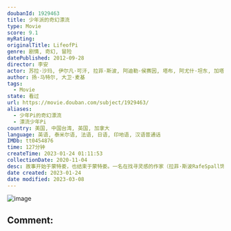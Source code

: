 ```yaml
---
doubanId: 1929463
title: 少年派的奇幻漂流
type: Movie
score: 9.1
myRating: 
originalTitle: LifeofPi
genre: 剧情, 奇幻, 冒险
datePublished: 2012-09-28
director: 李安
actor: 苏拉·沙玛, 伊尔凡·可汗, 拉菲·斯波, 阿迪勒·侯赛因, 塔布, 阿尤什·坦东, 加塔姆·贝鲁尔, 阿彦·汗, 穆德·阿巴斯·卡勒里, 维比什·希瓦库玛, 热拉尔·德帕迪约, 詹姆斯·斋藤, 俊·奈托, 安德里亚·迪·斯戴法诺, 沙拉万提·塞纳特, 王柏杰, 柯一正, 黄健玮, 路知行
author: 扬·马特尔, 大卫·麦基
tags:
  - Movie
state: 看过
url: https://movie.douban.com/subject/1929463/
aliases:
  - 少年Pi的奇幻漂流
  - 漂流少年Pi
country: 美国, 中国台湾, 英国, 加拿大
language: 英语, 泰米尔语, 法语, 日语, 印地语, 汉语普通话
IMDb: tt0454876
time: 127分钟
createTime: 2023-01-24 01:11:53
collectionDate: 2020-11-04
desc: 故事开始于蒙特娄，也结束于蒙特娄。一名在找寻灵感的作家（拉菲·斯波RafeSpall饰）无意间得知派·帕帖尔（伊尔凡·可汗IrrfanKhan饰）的传奇故事。派的父亲（阿迪勒·侯赛因Ad...
date created: 2023-01-24
date modified: 2023-03-08
---
```


![image](p1784592701.jpg)

Comment:
---
